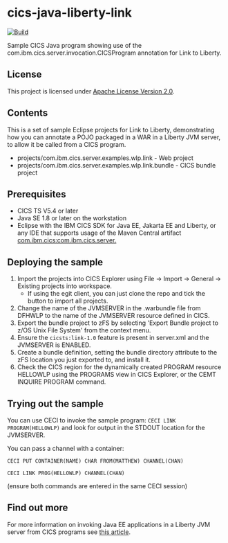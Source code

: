 # cics-java-liberty-link
[![Build](https://github.com/SoftlySplinter/cics-java-liberty-link/actions/workflows/java.yaml/badge.svg)](https://github.com/SoftlySplinter/cics-java-liberty-link/actions/workflows/java.yaml)

Sample CICS Java program showing use of the com.ibm.cics.server.invocation.CICSProgram annotation for Link to Liberty.

## License
This project is licensed under [Apache License Version 2.0](LICENSE).   

## Contents
This is a set of sample Eclipse projects for Link to Liberty, demonstrating how you can annotate a POJO packaged in a WAR in a Liberty JVM server, to allow it be called from a CICS program.

- projects/com.ibm.cics.server.examples.wlp.link - Web project
- projects/com.ibm.cics.server.examples.wlp.link.bundle - CICS bundle project

## Prerequisites
* CICS TS V5.4 or later
* Java SE 1.8 or later on the workstation
* Eclipse with the IBM CICS SDK for Java EE, Jakarta EE and Liberty, or any IDE that supports usage of the Maven Central artifact [com.ibm.cics:com.ibm.cics.server.](https://search.maven.org/artifact/com.ibm.cics/com.ibm.cics.server)


## Deploying the sample
1. Import the projects into CICS Explorer using File -> Import -> General -> Existing projects into workspace. 
   - If using the egit client, you can just clone the repo and tick the button to import all projects.
2. Change the name of the JVMSERVER in the .warbundle file from DFHWLP to the name of the JVMSERVER resource defined in CICS. 
3. Export the bundle project to zFS by selecting 'Export Bundle project to z/OS Unix File System' from the context menu.
4. Ensure the `cicsts:link-1.0` feature is present in server.xml and the JVMSERVER is ENABLED.
5. Create a bundle definition, setting the bundle directory attribute to the zFS location you just exported to, and install it. 
6. Check the CICS region for the dynamically created PROGRAM resource HELLOWLP using the PROGRAMS view in CICS Explorer, or the CEMT INQUIRE PROGRAM command.

## Trying out the sample
You can use CECI to invoke the sample program:
`CECI LINK PROGRAM(HELLOWLP)`
and look for output in the STDOUT location for the JVMSERVER.

You can pass a channel with a container:

```text
CECI PUT CONTAINER(NAME) CHAR FROM(MATTHEW) CHANNEL(CHAN)

CECI LINK PROG(HELLOWLP) CHANNEL(CHAN)
```

(ensure both commands are entered in the same CECI session)

## Find out more
For more information on invoking Java EE applications in a Liberty JVM server from CICS programs see [this article](https://developer.ibm.com/cics/2016/11/14/link-to-liberty-now-available-in-cics-ts-v5-3/).
